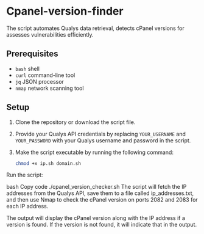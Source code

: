 # Cpanel-version-finder
The script automates Qualys data retrieval, detects cPanel versions for assesses vulnerabilities efficiently.


## Prerequisites

- `bash` shell
- `curl` command-line tool
- `jq` JSON processor
- `nmap` network scanning tool

## Setup

1. Clone the repository or download the script file.

2. Provide your Qualys API credentials by replacing `YOUR_USERNAME` and `YOUR_PASSWORD` with your Qualys username and password in the script.

3. Make the script executable by running the following command:

   ```bash
   chmod +x ip.sh domain.sh
Run the script:

bash
Copy code
./cpanel_version_checker.sh
The script will fetch the IP addresses from the Qualys API, save them to a file called ip_addresses.txt, and then use Nmap to check the cPanel version on ports 2082 and 2083 for each IP address.

The output will display the cPanel version along with the IP address if a version is found. If the version is not found, it will indicate that in the output.
